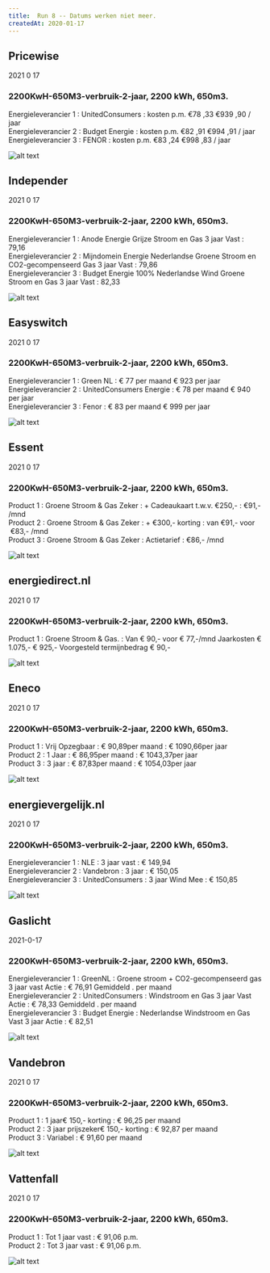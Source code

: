 ```yaml
---
title:  Run 8 -- Datums werken niet meer.
createdAt: 2020-01-17
---
```

## Pricewise    
2021 0 17  
###  2200KwH-650M3-verbruik-2-jaar, 2200 kWh,  650m3.    
Energieleverancier 1 :  UnitedConsumers  :  kosten p.m. €78 ,33 €939 ,90 / jaar  
Energieleverancier 2 :  Budget Energie :  kosten p.m. €82 ,91 €994 ,91 / jaar  
Energieleverancier 3 :  FENOR :  kosten p.m. €83 ,24 €998 ,83 / jaar 
 
![alt text](/img/el/pricewise-2200KwH-650M3-verbruik-2-jaar-week2.png "Vergelijk energietarieven Pricewise")
## Independer    
2021 0 17  
###  2200KwH-650M3-verbruik-2-jaar, 2200 kWh,  650m3.    
Energieleverancier 1 :  Anode Energie Grijze Stroom en Gas 3 jaar Vast  :  79,16  
Energieleverancier 2 :  Mijndomein Energie Nederlandse Groene Stroom en CO2-gecompenseerd Gas 3 jaar Vast :  79,86  
Energieleverancier 3 :  Budget Energie 100% Nederlandse Wind Groene Stroom en Gas 3 jaar Vast :  82,33  

 
![alt text](/img/el/independer-2200KwH-650M3-verbruik-2-jaar-week2.png "Vergelijk energietarieven Independer")
## Easyswitch    
2021 0 17  
###  2200KwH-650M3-verbruik-2-jaar, 2200 kWh,  650m3.    
Energieleverancier 1 :  Green NL  : € 77 per maand € 923 per jaar   
Energieleverancier 2 :  UnitedConsumers Energie : € 78 per maand € 940 per jaar  
Energieleverancier 3 :  Fenor :  € 83 per maand € 999 per jaar   
 
![alt text](/img/el/easyswitch-2200KwH-650M3-verbruik-2-jaar-week2.png "Vergelijk energietarieven Easyswitch")
## Essent    
2021 0 17  
###  2200KwH-650M3-verbruik-2-jaar, 2200 kWh,  650m3.    
Product 1 :  Groene Stroom & Gas Zeker  : + Cadeaukaart t.w.v. €250,-  : €91,- /mnd  
Product 2 :  Groene Stroom & Gas Zeker : + €300,- korting  : van €91,- voor  €83,- /mnd  
Product 3 :  Groene Stroom & Gas Zeker :  Actietarief  : €86,- /mnd  
 
  

![alt text](/img/el/essent-2200KwH-650M3-verbruik-2-jaar-week2.png "Vergelijk energietarieven Essent")
## energiedirect.nl    
2021 0 17  
###  2200KwH-650M3-verbruik-2-jaar, 2200 kWh,  650m3.    
Product 1 :  Groene Stroom & Gas.  : Van € 90,- voor € 77,-/mnd Jaarkosten € 1.075,- € 925,- Voorgesteld termijnbedrag € 90,-  
 
![alt text](/img/el/energiedirect-2200KwH-650M3-verbruik-2-jaar-week2.png "Vergelijk energietarieven energiedirect.nl")
## Eneco    
2021 0 17  
###  2200KwH-650M3-verbruik-2-jaar, 2200 kWh,  650m3.    
Product 1 :  Vrij Opzegbaar  : € 90,89per maand  : € 1090,66per jaar  
Product 2 :  1 Jaar : € 86,95per maand  : € 1043,37per jaar  
Product 3 :  3 jaar :  € 87,83per maand  : € 1054,03per jaar  
 
![alt text](/img/el/eneco-2200KwH-650M3-verbruik-2-jaar-week2.png "Vergelijk energietarieven Eneco")
## energievergelijk.nl    
2021 0 17  
###  2200KwH-650M3-verbruik-2-jaar, 2200 kWh,  650m3.    
Energieleverancier 1 :  NLE  : 3 jaar vast   : € 149,94  
Energieleverancier 2 :  Vandebron : 3 jaar   : € 150,05  
Energieleverancier 3 :  UnitedConsumers :  3 jaar Wind Mee   : € 150,85  
 
![alt text](/img/el/energievergelijk-2200KwH-650M3-verbruik-2-jaar-week2.png "Vergelijk energietarieven energievergelijk.nl")
## Gaslicht    
2021-0-17  
###  2200KwH-650M3-verbruik-2-jaar, 2200 kWh,  650m3.    
Energieleverancier 1 : GreenNL : Groene stroom + CO2-gecompenseerd gas 3 jaar vast Actie : € 76,91 Gemiddeld . per maand   
Energieleverancier 2 : UnitedConsumers : Windstroom en Gas 3 jaar Vast Actie : € 78,33 Gemiddeld . per maand   
Energieleverancier 3 : Budget Energie : Nederlandse Windstroom en Gas Vast 3 jaar Actie : € 82,51  

![alt text](/img/el/gaslicht-2200KwH-650M3-verbruik-2-jaar-week2.png "Vergelijk energietarieven gaslicht")
## Vandebron    
2021 0 17  
###  2200KwH-650M3-verbruik-2-jaar, 2200 kWh,  650m3.    
Product 1 :  1 jaar€ 150,- korting  :  € 96,25 per maand   
Product 2 :  3 jaar prijszeker€ 150,- korting :  € 92,87 per maand  
Product 3 :  Variabel :  € 91,60 per maand   
 
![alt text](/img/el/vandebron-2200KwH-650M3-verbruik-2-jaar-week2.png "Vergelijk energietarieven VandeBron")
## Vattenfall    
2021 0 17  
###  2200KwH-650M3-verbruik-2-jaar, 2200 kWh,  650m3.    
Product 1 :  Tot 1 jaar vast  : € 91,06 p.m.   
Product 2 :  Tot 3 jaar vast : € 91,06 p.m.  

![alt text](/img/el/vattenfall-2200KwH-650M3-verbruik-2-jaar-week2.png "Vergelijk energietarieven Vattenfall")